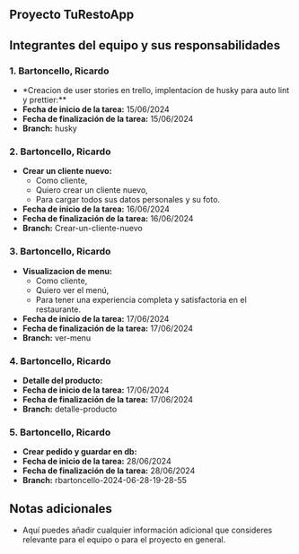 ## Proyecto TuRestoApp

## Integrantes del equipo y sus responsabilidades

### 1. Bartoncello, Ricardo

- \*Creacion de user stories en trello, implentacion de husky para auto lint y prettier:\*\*
- **Fecha de inicio de la tarea:** 15/06/2024
- **Fecha de finalización de la tarea:** 15/06/2024
- **Branch:** husky

### 2. Bartoncello, Ricardo

- **Crear un cliente nuevo:**
  - Como cliente,
  - Quiero crear un cliente nuevo,
  - Para cargar todos sus datos personales y su foto.
- **Fecha de inicio de la tarea:** 16/06/2024
- **Fecha de finalización de la tarea:** 16/06/2024
- **Branch:** Crear-un-cliente-nuevo

### 3. Bartoncello, Ricardo

- **Visualizacion de menu:**
  - Como cliente,
  - Quiero ver el menú,
  - Para tener una experiencia completa y satisfactoria en el restaurante.
- **Fecha de inicio de la tarea:** 17/06/2024
- **Fecha de finalización de la tarea:** 17/06/2024
- **Branch:** ver-menu

### 4. Bartoncello, Ricardo

- **Detalle del producto:**
- **Fecha de inicio de la tarea:** 17/06/2024
- **Fecha de finalización de la tarea:** 17/06/2024
- **Branch:** detalle-producto

### 5. Bartoncello, Ricardo

- **Crear pedido y guardar en db:**
- **Fecha de inicio de la tarea:** 28/06/2024
- **Fecha de finalización de la tarea:** 28/06/2024
- **Branch:** rbartoncello-2024-06-28-19-28-55

## Notas adicionales

- Aquí puedes añadir cualquier información adicional que consideres relevante para el equipo o para el proyecto en general.
